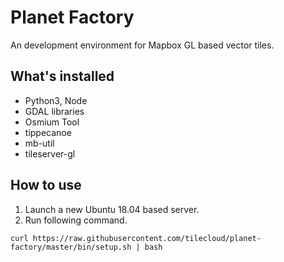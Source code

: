 # Planet Factory

An development environment for Mapbox GL based vector tiles.

## What's installed

* Python3, Node
* GDAL libraries
* Osmium Tool
* tippecanoe
* mb-util
* tileserver-gl

## How to use

1. Launch a new Ubuntu 18.04 based server.
2. Run following command.

```
curl https://raw.githubusercontent.com/tilecloud/planet-factory/master/bin/setup.sh | bash
```